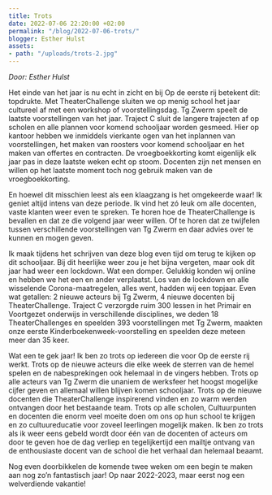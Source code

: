 ```yaml
---
title: Trots
date: 2022-07-06 22:20:00 +02:00
permalink: "/blog/2022-07-06-trots/"
blogger: Esther Hulst
assets:
- path: "/uploads/trots-2.jpg"
---
```


*Door: Esther Hulst*

Het einde van het jaar is nu echt in zicht en bij Op de eerste rij betekent dit: topdrukte. Met TheaterChallenge sluiten we op menig school het jaar cultureel af met een workshop of voorstellingsdag. Tg Zwerm speelt de laatste voorstellingen van het jaar. Traject C sluit de langere trajecten af op scholen en alle plannen voor komend schooljaar worden gesmeed. Hier op kantoor hebben we inmiddels vierkante ogen van het inplannen van voorstellingen, het maken van roosters voor komend schooljaar en het maken van offertes en contracten. De vroegboekkorting komt eigenlijk elk jaar pas in deze laatste weken echt op stoom. Docenten zijn net mensen en willen op het laatste moment toch nog gebruik maken van de vroegboekkorting. 

En hoewel dit misschien leest als een klaagzang is het omgekeerde waar! Ik geniet altijd intens van deze periode. Ik vind het zó leuk om alle docenten, vaste klanten weer even te spreken. Te horen hoe de TheaterChallenge is bevallen en dat ze die volgend jaar weer willen. Of te horen dat ze twijfelen tussen verschillende voorstellingen van Tg Zwerm en daar advies over te kunnen en mogen geven.

Ik maak tijdens het schrijven van deze blog even tijd om terug te kijken op dit schooljaar. Bij dit heerlijke weer zou je het bijna vergeten, maar ook dit jaar had weer een lockdown. Wat een domper. Gelukkig konden wij online en hebben we het een en ander verplaatst. Los van de lockdown en alle wisselende Corona-maatregelen, alles went, hadden wij een topjaar. Even wat getallen: 2 nieuwe acteurs bij Tg Zwerm, 4 nieuwe docenten bij TheaterChallenge. Traject C verzorgde ruim 300 lessen in het Primair en Voortgezet onderwijs in verschillende disciplines, we deden 18 TheaterChallenges en speelden 393 voorstellingen met Tg Zwerm, maakten onze eerste Kinderboekenweek-voorstelling en speelden deze meteen meer dan 35 keer.  

Wat een te gek jaar! Ik ben zo trots op iedereen die voor Op de eerste rij werkt. Trots op de nieuwe acteurs die elke week de sterren van de hemel spelen en de nabesprekingen ook helemaal in de vingers hebben. Trots op alle acteurs van Tg Zwerm die unaniem de werksfeer het hoogst mogelijke cijfer geven en allemaal willen blijven komen schooljaar. Trots op de nieuwe docenten die TheaterChallenge inspirerend vinden en zo warm werden ontvangen door het bestaande team. Trots op alle scholen, Cultuurpunten en docenten die enorm veel moeite doen om ons op hun school te krijgen en zo cultuureducatie voor zoveel leerlingen mogelijk maken. Ik ben zo trots als ik weer eens gebeld wordt door één van de docenten of acteurs om door te geven hoe de dag verliep en tegelijkertijd een mailtje ontvang van de enthousiaste docent van de school die het verhaal dan helemaal beaamt. 

Nog even doorbikkelen de komende twee weken om een begin te maken aan nog zo’n fantastisch jaar! Op naar 2022-2023, maar eerst nog een welverdiende vakantie!
